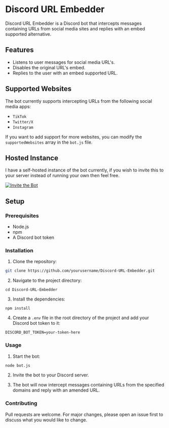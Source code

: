 # Discord URL Embedder

Discord URL Embedder is a Discord bot that intercepts messages containing URLs from social media sites and replies with an embed supported alternative.

## Features

- Listens to user messages for social media URL's.
- Disables the original URL's embed.
- Replies to the user with an embed supported URL.

## Supported Websites

The bot currently supports intercepting URLs from the following social media apps:

- `TikTok`
- `Twitter/X`
- `Instagram`

If you want to add support for more websites, you can modify the `supportedWebsites` array in the `bot.js` file.

## Hosted Instance

I have a self-hosted instance of the bot currently, if you wish to invite this to your server instead of running your own then feel free.

[![Invite the Bot](https://dcbadge.limes.pink/api/shield/654822309781176320?bot=true)](https://discord.com/oauth2/authorize?client_id=654822309781176320&permissions=11264&scope=bot+applications.commands)

## Setup

### Prerequisites

- Node.js
- npm
- A Discord bot token

### Installation

1. Clone the repository:

```bash
git clone https://github.com/yourusername/Discord-URL-Embedder.git
```

2. Navigate to the project directory:

```
cd Discord-URL-Embedder
```

3. Install the dependencies:

```
npm install
```

4. Create a `.env` file in the root directory of the project and add your Discord bot token to it:

```env
DISCORD_BOT_TOKEN=your-token-here
```

### Usage

1. Start the bot:

```bash
node bot.js
```

2. Invite the bot to your Discord server.

3. The bot will now intercept messages containing URLs from the specified domains and reply with an amended URL.

### Contributing
Pull requests are welcome. For major changes, please open an issue first to discuss what you would like to change.
